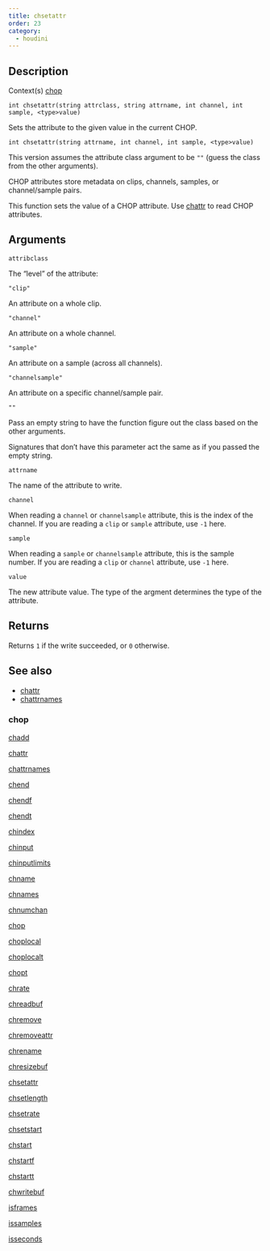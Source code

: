 ```yaml
---
title: chsetattr
order: 23
category:
  - houdini
---
```


## Description

Context(s) [chop](../contexts/chop.html)

`int chsetattr(string attrclass, string attrname, int channel, int sample, <type>value)`

Sets the attribute to the given value in the current CHOP.

`int chsetattr(string attrname, int channel, int sample, <type>value)`

This version assumes the attribute class argument to be `""` (guess the class
from the other arguments).

CHOP attributes store metadata on clips, channels, samples, or channel/sample
pairs.

This function sets the value of a CHOP attribute. Use [chattr](chattr.html "Reads from a CHOP attribute.") to read CHOP attributes.

## Arguments

`attribclass`

The “level” of the attribute:

`"clip"`

An attribute on a whole clip.

`"channel"`

An attribute on a whole channel.

`"sample"`

An attribute on a sample (across all channels).

`"channelsample"`

An attribute on a specific channel/sample pair.

`""`

Pass an empty string to have the function figure out the class based on the
other arguments.

Signatures that don’t have this parameter act the same as if you passed the
empty string.

`attrname`

The name of the attribute to write.

`channel`

When reading a `channel` or `channelsample` attribute, this is the index of
the channel. If you are reading a `clip` or `sample` attribute, use `-1` here.

`sample`

When reading a `sample` or `channelsample` attribute, this is the sample
number. If you are reading a `clip` or `channel` attribute, use `-1` here.

`value`

The new attribute value. The type of the argment determines the type of the
attribute.

## Returns

Returns `1` if the write succeeded, or `0` otherwise.

## See also

- [chattr](chattr.html)
- [chattrnames](chattrnames.html)

### chop

[chadd](chadd.html)

[chattr](chattr.html)

[chattrnames](chattrnames.html)

[chend](chend.html)

[chendf](chendf.html)

[chendt](chendt.html)

[chindex](chindex.html)

[chinput](chinput.html)

[chinputlimits](chinputlimits.html)

[chname](chname.html)

[chnames](chnames.html)

[chnumchan](chnumchan.html)

[chop](chop.html)

[choplocal](choplocal.html)

[choplocalt](choplocalt.html)

[chopt](chopt.html)

[chrate](chrate.html)

[chreadbuf](chreadbuf.html)

[chremove](chremove.html)

[chremoveattr](chremoveattr.html)

[chrename](chrename.html)

[chresizebuf](chresizebuf.html)

[chsetattr](chsetattr.html)

[chsetlength](chsetlength.html)

[chsetrate](chsetrate.html)

[chsetstart](chsetstart.html)

[chstart](chstart.html)

[chstartf](chstartf.html)

[chstartt](chstartt.html)

[chwritebuf](chwritebuf.html)

[isframes](isframes.html)

[issamples](issamples.html)

[isseconds](isseconds.html)
